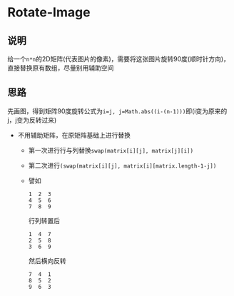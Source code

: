 # Rotate-Image

## 说明

给一个`n*n`的2D矩阵(代表图片的像素)，需要将这张图片旋转90度(顺时针方向)，直接替换原有数组，尽量别用辅助空间

## 思路

先画图，得到矩阵90度旋转公式为`i=j, j=Math.abs((i-(n-1)))`即(i变为原来的j，j变为反转过来)

- 不用辅助矩阵，在原矩阵基础上进行替换
	* 第一次进行行与列替换`swap(matrix[i][j], matrix[j][i])`
	* 第二次进行`(swap(matrix[i][j], matrix[i][matrix.length-1-j])`
	* 譬如 
	
		```
		1  2  3             
		4  5  6
		7  8  9
		```
		行列转置后
		```
		1  4  7
		2  5  8
		3  6  9
		```
		然后横向反转
		```
		7  4  1
		8  5  2
		9  6  3
		```
